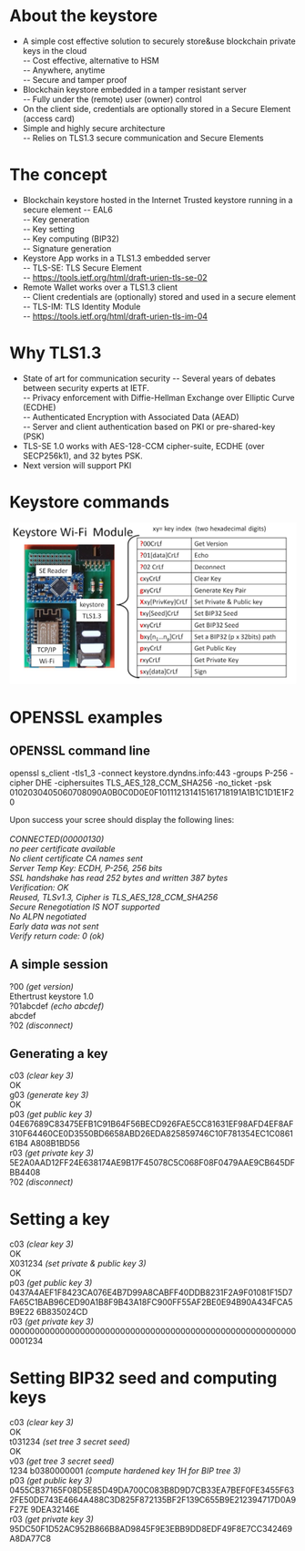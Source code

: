 # About the keystore

* A simple cost effective solution to securely store&use blockchain private keys in the cloud<br>
-- Cost effective, alternative to HSM <br> 
-- Anywhere, anytime <br> 
-- Secure and tamper proof <br>
* Blockchain keystore embedded in a tamper resistant server <br>
-- Fully under the (remote) user (owner) control <br>
* On the client side, credentials are optionally stored in a Secure Element (access card)
* Simple and highly secure architecture <br>
-- Relies on TLS1.3 secure communication and Secure Elements <br>

# The concept
* Blockchain keystore hosted in the Internet Trusted keystore running in a secure element 
-- EAL6 <br>
-- Key generation<br>
-- Key setting<br>
-- Key computing (BIP32)<br>
-- Signature generation <br>
* Keystore App works in a TLS1.3 embedded server<br>
-- TLS-SE:  TLS Secure Element<br>
-- https://tools.ietf.org/html/draft-urien-tls-se-02<br>
* Remote Wallet works over a TLS1.3 client<br>
-- Client credentials are (optionally)  stored and used in a secure element<br>
-- TLS-IM: TLS Identity Module<br>
-- https://tools.ietf.org/html/draft-urien-tls-im-04<br>

# Why TLS1.3
* State of art for communication security
-- Several years of debates between security experts at IETF.<br>
-- Privacy enforcement with Diffie-Hellman Exchange over Elliptic Curve (ECDHE)<br>
-- Authenticated Encryption with Associated Data (AEAD)<br>
-- Server and client authentication based on PKI or pre-shared-key (PSK)<br>
* TLS-SE 1.0 works with AES-128-CCM cipher-suite, ECDHE (over SECP256k1), and 32 bytes PSK.
* Next version will support PKI

# Keystore commands
![keystore wi-fi board](https://github.com/purien/keystore/blob/main/keystore01.jpg)

# OPENSSL examples

## OPENSSL command line

openssl s_client  -tls1_3  -connect keystore.dyndns.info:443 -groups P-256 -cipher DHE -ciphersuites  TLS_AES_128_CCM_SHA256 -no_ticket -psk 0102030405060708090A0B0C0D0E0F101112131415161718191A1B1C1D1E1F20

Upon success your scree should display the following lines: <br><br>
_CONNECTED(00000130)<br>
no peer certificate available<br>
No client certificate CA names sent<br>
Server Temp Key: ECDH, P-256, 256 bits<br>
SSL handshake has read 252 bytes and written 387 bytes<br>
Verification: OK<br>
Reused, TLSv1.3, Cipher is TLS_AES_128_CCM_SHA256<br>
Secure Renegotiation IS NOT supported<br>
No ALPN negotiated<br>
Early data was not sent<br>
Verify return code: 0 (ok)_<br>

## A simple session

?00             _(get version)_  <br>
Ethertrust keystore 1.0          <br>
?01abcdef       _(echo abcdef)_  <br>
abcdef  <br>
?02             _(disconnect)_   <br>

## Generating a key
c03 _(clear key 3)_ <br>
OK <br>
g03 _(generate key 3)_ <br>
OK <br>
p03  _(get public key 3)_ <br>
04E67689C83475EFB1C91B64F56BECD926FAE5CC81631EF98AFD4EF8AF310F64460CE0D3550BD6658ABD26EDA825859746C10F781354EC1C086161B4
A808B1BD56 <br>
r03 _(get private key 3)_ <br>
5E2A0AAD12FF24E638174AE9B17F45078C5C068F08F0479AAE9CB645DFBB4408<br>
?02 _(disconnect)_<br>

# Setting a key
c03 _(clear key 3)_ <br>
OK <br>
X031234 _(set private & public key 3)_ <br>
OK <br>
p03  _(get public key 3)_ <br>
0437A4AEF1F8423CA076E4B7D99A8CABFF40DDB8231F2A9F01081F15D7FA65C1BAB96CED90A1B8F9B43A18FC900FF55AF2BE0E94B90A434FCA5B9E22
6B835024CD <br>
r03 _(get private key 3)_ <br>
0000000000000000000000000000000000000000000000000000000000001234<br>

# Setting BIP32 seed and computing keys
c03 _(clear key 3)_ <br>
OK <br>
t031234 _(set tree 3 secret seed)_ <br>
OK <br>
v03  _(get tree 3 secret seed)_ <br>
1234
b0380000001  _(compute hardened  key 1H for BIP tree 3)_ <br>
p03  _(get public key 3)_ <br>
0455CB37165F08D5E85D49DA700C083B8D9D7CB33EA7BEF0FE3455F632FE50DE743E4664A488C3D825F872135BF2F139C655B9E212394717D0A9F27E
9DEA32146E <br>
r03 _(get private key 3)_ <br>
95DC50F1D52AC952B866B8AD9845F9E3EBB9DD8EDF49F8E7CC342469A8DA77C8 <br>





